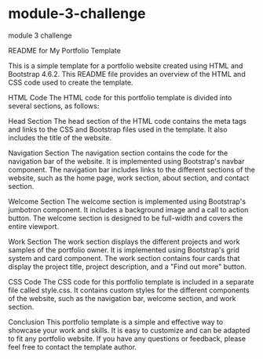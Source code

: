 # module-3-challenge
module 3 challenge

README for My Portfolio Template

This is a simple template for a portfolio website created using HTML and Bootstrap 4.6.2. This README file provides an overview of the HTML and CSS code used to create the template.

HTML Code
The HTML code for this portfolio template is divided into several sections, as follows:

Head Section
The head section of the HTML code contains the meta tags and links to the CSS and Bootstrap files used in the template. It also includes the title of the website.

Navigation Section
The navigation section contains the code for the navigation bar of the website. It is implemented using Bootstrap's navbar component. The navigation bar includes links to the different sections of the website, such as the home page, work section, about section, and contact section.

Welcome Section
The welcome section is implemented using Bootstrap's jumbotron component. It includes a background image and a call to action button. The welcome section is designed to be full-width and covers the entire viewport.

Work Section
The work section displays the different projects and work samples of the portfolio owner. It is implemented using Bootstrap's grid system and card component. The work section contains four cards that display the project title, project description, and a "Find out more" button.

CSS Code
The CSS code for this portfolio template is included in a separate file called style.css. It contains custom styles for the different components of the website, such as the navigation bar, welcome section, and work section.

Conclusion
This portfolio template is a simple and effective way to showcase your work and skills. It is easy to customize and can be adapted to fit any portfolio website. If you have any questions or feedback, please feel free to contact the template author. 
